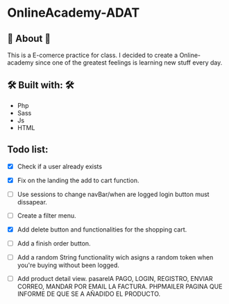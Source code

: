 # OnlineAcademy-ADAT

## 📢 About 📢

This is a E-comerce practice for class. I decided to create a Online-academy since one of the greatest feelings is learning new stuff every day.

## 🛠️ Built with: 🛠️

- Php
- Sass
- Js
- HTML

## Todo list:

- [x] Check if a user already exists
- [x] Fix on the landing the add to cart function.
- [ ] Use sessions to change navBar/when are logged login button must dissapear.
- [ ] Create a filter menu.

- [x] Add delete button and functionalities for the shopping cart.
- [ ] Add a finish order button.
- [ ] Add a random String functionality wich asigns a random token when
      you're buying without been logged.
- [ ] Add product detail view.
      pasarelA PAGO, LOGIN, REGISTRO, ENVIAR CORREO, MANDAR POR EMAIL LA FACTURA. PHPMAILER
      PAGINA QUE INFORME DE QUE SE A AÑADIDO EL PRODUCTO.
